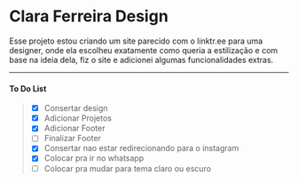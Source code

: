 # Clara Ferreira Design

Esse projeto estou criando um site parecido com o linktr.ee para uma designer, onde ela escolheu exatamente como queria a estilização e com base na ideia dela, fiz o site e adicionei algumas funcionalidades extras.
___


#### To Do List
> * [x] Consertar design 
> * [x] Adicionar Projetos 
> * [x] Adicionar Footer 
> * [ ] Finalizar Footer 
> * [x] Consertar nao estar redirecionando para o instagram 
> * [x] Colocar pra ir no whatsapp 
> * [ ] Colocar pra mudar para tema claro ou escuro